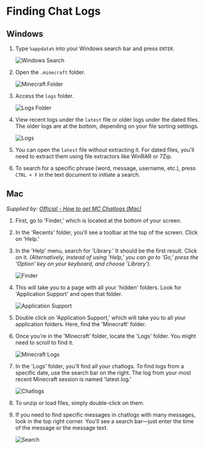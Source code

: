 # Finding Chat Logs

## Windows
1. Type `%appdata%` into your Windows search bar and press `ENTER`.

   ![Windows Search](https://i.imgur.com/ohmZjIr.png)

2. Open the `.minecraft` folder.

   ![Minecraft Folder](https://i.imgur.com/bXLd345.png)

3. Access the `logs` folder.

   ![Logs Folder](https://i.imgur.com/A8puxmw.png)

4. View recent logs under the `latest` file or older logs under the dated files. The older logs are at the bottom, depending on your file sorting settings.

   ![Logs](https://i.imgur.com/T1mn9Wi.png)
   
6. You can open the `latest` file without extracting it. For dated files, you'll need to extract them using file extractors like WinRAR or 7Zip.

7. To search for a specific phrase (word, message, username, etc.), press `CTRL + F` in the text document to initiate a search.

## Mac
*Supplied by: [Official - How to get MC Chatlogs (Mac)](https://creativefun.net/threads/how-to-get-mc-chatlogs-mac.79671/)*

1. First, go to 'Finder,' which is located at the bottom of your screen.

2. In the 'Recents' folder, you'll see a toolbar at the top of the screen. Click on 'Help.'

3. In the 'Help' menu, search for 'Library.' It should be the first result. Click on it. *(Alternatively, instead of using 'Help,' you can go to 'Go,' press the 'Option' key on your keyboard, and choose 'Library').*

   ![Finder](https://i.imgur.com/oFBgTjk.png)

4. This will take you to a page with all your 'hidden' folders. Look for 'Application Support' and open that folder.

   ![Application Support](https://i.imgur.com/sTM3P8l.png)

5. Double click on 'Application Support,' which will take you to all your application folders. Here, find the 'Minecraft' folder.

6. Once you're in the 'Minecraft' folder, locate the 'Logs' folder. You might need to scroll to find it.

   ![Minecraft Logs](https://i.imgur.com/v9c3XPw.png)

7. In the 'Logs' folder, you'll find all your chatlogs. To find logs from a specific date, use the search bar on the right. The log from your most recent Minecraft session is named 'latest.log.'

   ![Chatlogs](https://i.imgur.com/2zl6wid.png)

8. To unzip or load files, simply double-click on them.

9. If you need to find specific messages in chatlogs with many messages, look in the top right corner. You'll see a search bar—just enter the time of the message or the message text.

   ![Search](https://i.imgur.com/NX9PMkK.png)
